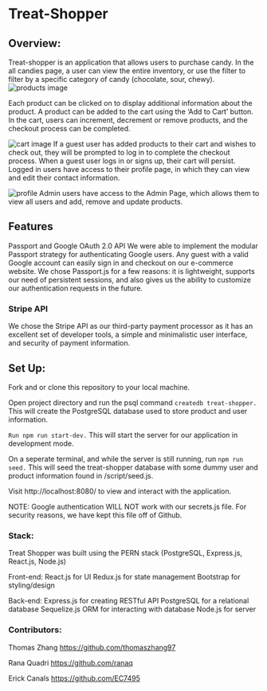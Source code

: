 # Treat-Shopper

## Overview:

Treat-shopper is an application that allows users to purchase candy. In the all candies page, a user can view the entire inventory, or use the filter to filter by a specific category of candy (chocolate, sour, chewy).
![products image](/images/treat-shopper_products.png)

Each product can be clicked on to display additional information about the product. A product can be added to the cart using the ‘Add to Cart’ button. In the cart, users can increment, decrement or remove products, and the checkout process can be completed.

![cart image](/images/treat-shopper_cart.png)
If a guest user has added products to their cart and wishes to check out, they will be prompted to log in to complete the checkout process. When a guest user logs in or signs up, their cart will persist. Logged in users have access to their profile page, in which they can view and edit their contact information.

![profile](/images/treat-shopper_profile.png)
Admin users have access to the Admin Page, which allows them to view all users and add, remove and update products.

## Features

Passport and Google OAuth 2.0 API
We were able to implement the modular Passport strategy for authenticating Google users. Any guest with a valid Google account can easily sign in and checkout on our e-commerce website. We chose Passport.js for a few reasons: it is lightweight, supports our need of persistent sessions, and also gives us the ability to customize our authentication requests in the future.

### Stripe API

We chose the Stripe API as our third-party payment processor as it has an excellent set of developer tools, a simple and minimalistic user interface, and security of payment information.

## Set Up:

Fork and or clone this repository to your local machine.

Open project directory and run the psql command `createdb treat-shopper.`
This will create the PostgreSQL database used to store product and user information.

`Run npm run start-dev.`
This will start the server for our application in development mode.

On a seperate terminal, and while the server is still running, run
`npm run seed.`
This will seed the treat-shopper database with some dummy user and product information found in /script/seed.js.

Visit http://localhost:8080/ to view and interact with the application.

NOTE: Google authentication WILL NOT work with our secrets.js file. For security reasons, we have kept this file off of Github.

### Stack:

Treat Shopper was built using the PERN stack (PostgreSQL, Express.js, React.js, Node.js)

Front-end:
React.js for UI
Redux.js for state management
Bootstrap for styling/design

Back-end:
Express.js for creating RESTful API
PostgreSQL for a relational database
Sequelize.js ORM for interacting with database
Node.js for server

### Contributors:

Thomas Zhang
https://github.com/thomaszhang97

Rana Quadri
https://github.com/ranaq

Erick Canals
https://github.com/EC7495
